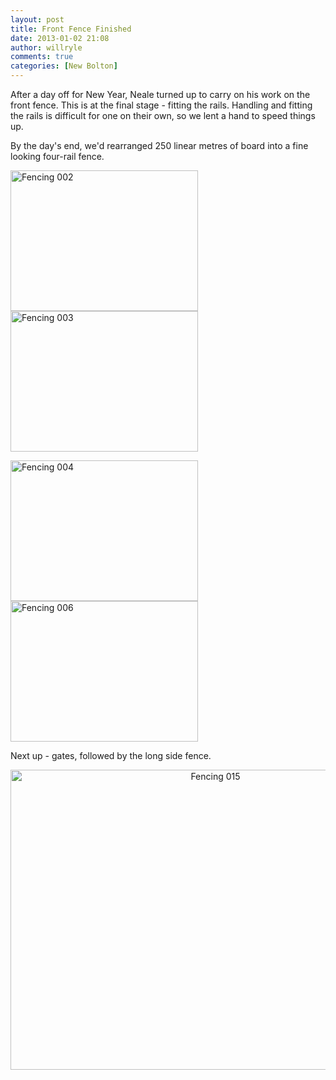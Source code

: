 ```yaml
---
layout: post
title: Front Fence Finished
date: 2013-01-02 21:08
author: willryle
comments: true
categories: [New Bolton]
---
```

After a day off for New Year, Neale turned up to carry on his work on the front fence. This is at the final stage - fitting the rails. Handling and fitting the rails is difficult for one on their own, so we lent a hand to speed things up.

<!--more-->

By the day's end, we'd rearranged 250 linear metres of board into a fine looking four-rail fence.

<a href="http://willryle.files.wordpress.com/2013/01/fencing-002.jpg" target="_blank"><img class="alignnone size-medium wp-image-1448" alt="Fencing 002" src="http://willryle.files.wordpress.com/2013/01/fencing-002.jpg?w=300" width="300" height="225" /></a> <a href="http://willryle.files.wordpress.com/2013/01/fencing-003.jpg" target="_blank"><img class="alignright size-medium wp-image-1449" alt="Fencing 003" src="http://willryle.files.wordpress.com/2013/01/fencing-003.jpg?w=300" width="300" height="225" /></a>

<a href="http://willryle.files.wordpress.com/2013/01/fencing-004.jpg" target="_blank"><img class="alignright size-medium wp-image-1450" alt="Fencing 004" src="http://willryle.files.wordpress.com/2013/01/fencing-004.jpg?w=300" width="300" height="225" /></a> <a href="http://willryle.files.wordpress.com/2013/01/fencing-006.jpg" target="_blank"><img class="alignnone size-medium wp-image-1451" alt="Fencing 006" src="http://willryle.files.wordpress.com/2013/01/fencing-006.jpg?w=300" width="300" height="225" /></a>

Next up - gates, followed by the long side fence.
<p style="text-align:center;"><a href="http://willryle.files.wordpress.com/2013/01/fencing-015.jpg" target="_blank"><img class="aligncenter size-large wp-image-1452" alt="Fencing 015" src="http://willryle.files.wordpress.com/2013/01/fencing-015.jpg?w=640" width="640" height="480" /></a></p>
